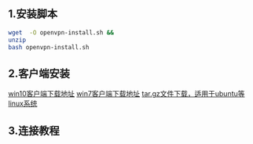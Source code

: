 ## 1.安装脚本
```bash
wget  -O openvpn-install.sh && 
unzip 
bash openvpn-install.sh
```
## 2.客户端安装
[win10客户端下载地址](https://swupdate.openvpn.org/community/releases/openvpn-install-2.4.8-I602-Win10.exe)
[win7客户端下载地址](https://swupdate.openvpn.org/community/releases/openvpn-install-2.4.8-I602-Win7.exe)
[tar.gz文件下载，适用于ubuntu等linux系统](https://swupdate.openvpn.org/community/releases/openvpn-2.4.8.tar.gz)
## 3.连接教程
